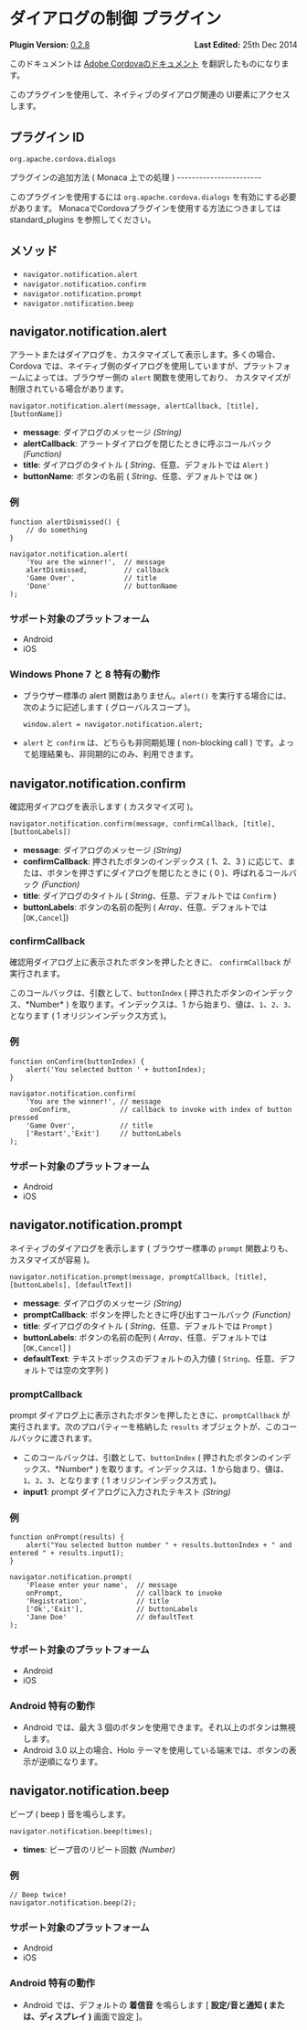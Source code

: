 ダイアログの制御 プラグイン
===========================

<div>
  <div  style="float: left;" align="left"><b>Plugin Version: </b><a href="https://github.com/apache/cordova-plugin-dialogs/blob/master/RELEASENOTES.md#028-jun-05-2014">0.2.8</a></div>   
  <div align="right" style="float: right;"><b>Last Edited:</b> 25th Dec 2014</div>
  <br/>
</div>
<div class="admonition note">

このドキュメントは [Adobe
Cordovaのドキュメント](https://github.com/apache/cordova-plugin-dialogs/blob/master/doc/ja/index.md)
を翻訳したものになります。

</div>

このプラグインを使用して、ネイティブのダイアログ関連の
UI要素にアクセスします。

プラグイン ID
-------------

    org.apache.cordova.dialogs

プラグインの追加方法 ( Monaca 上での処理 ) -----------------------

このプラグインを使用するには `org.apache.cordova.dialogs`
を有効にする必要があります。
MonacaでCordovaプラグインを使用する方法につきましては standard\_plugins
を参照してください。

メソッド
--------

-   `navigator.notification.alert`
-   `navigator.notification.confirm`
-   `navigator.notification.prompt`
-   `navigator.notification.beep`

navigator.notification.alert
----------------------------

アラートまたはダイアログを、カスタマイズして表示します。多くの場合、Cordova
では、ネイティブ側のダイアログを使用していますが、プラットフォームによっては、ブラウザー側の
`alert` 関数を使用しており、
カスタマイズが制限されている場合があります。

``` {.sourceCode .javascript}
navigator.notification.alert(message, alertCallback, [title], [buttonName])
```

-   **message**: ダイアログのメッセージ *(String)*
-   **alertCallback**: アラートダイアログを閉じたときに呼ぶコールバック
    *(Function)*
-   **title**: ダイアログのタイトル ( *String*、任意、デフォルトでは
    `Alert` )
-   **buttonName**: ボタンの名前 ( *String*、任意、デフォルトでは `OK` )

### 例

``` {.sourceCode .javascript}
function alertDismissed() {
    // do something
}

navigator.notification.alert(
    'You are the winner!',  // message
    alertDismissed,         // callback
    'Game Over',            // title
    'Done'                  // buttonName
);
```

### サポート対象のプラットフォーム

-   Android
-   iOS

### Windows Phone 7 と 8 特有の動作

-   ブラウザー標準の alert 関数はありません。`alert()`
    を実行する場合には、次のように記述します ( グローバルスコープ )。

    ``` {.sourceCode .javascript}
    window.alert = navigator.notification.alert;
    ```

-   `alert` と `confirm` は、どちらも非同期処理 ( non-blocking call )
    です。よって処理結果も、非同期的にのみ、利用できます。

navigator.notification.confirm
------------------------------

確認用ダイアログを表示します ( カスタマイズ可 )。

``` {.sourceCode .javascript}
navigator.notification.confirm(message, confirmCallback, [title], [buttonLabels])
```

-   **message**: ダイアログのメッセージ *(String)*
-   **confirmCallback**: 押されたボタンのインデックス ( 1、2、3 )
    に応じて、または、ボタンを押さずにダイアログを閉じたときに ( 0
    )、呼ばれるコールバック *(Function)*
-   **title**: ダイアログのタイトル ( *String*、任意、デフォルトでは
    `Confirm` )
-   **buttonLabels**: ボタンの名前の配列 ( *Array*、任意、デフォルトでは
    \[`OK,Cancel`\])

### confirmCallback

確認用ダイアログ上に表示されたボタンを押したときに、 `confirmCallback`
が実行されます。

このコールバックは、引数として、`buttonIndex` (
押されたボタンのインデックス、\*Number\* ) を取ります。インデックスは、1
から始まり、値は、`1`、`2`、`3`、となります ( 1 オリジンインデックス方式
)。

### 例

``` {.sourceCode .javascript}
function onConfirm(buttonIndex) {
    alert('You selected button ' + buttonIndex);
}

navigator.notification.confirm(
    'You are the winner!', // message
     onConfirm,            // callback to invoke with index of button pressed
    'Game Over',           // title
    ['Restart','Exit']     // buttonLabels
);
```

### サポート対象のプラットフォーム

-   Android
-   iOS

navigator.notification.prompt
-----------------------------

ネイティブのダイアログを表示します ( ブラウザー標準の `prompt`
関数よりも、カスタマイズが容易 )。

``` {.sourceCode .javascript}
navigator.notification.prompt(message, promptCallback, [title], [buttonLabels], [defaultText])
```

-   **message**: ダイアログのメッセージ *(String)*
-   **promptCallback**: ボタンを押したときに呼び出すコールバック
    *(Function)*
-   **title**: ダイアログのタイトル ( *String*、任意、デフォルトでは
    `Prompt` )
-   **buttonLabels**: ボタンの名前の配列 ( *Array*、任意、デフォルトでは
    \[`OK,Cancel`\] )
-   **defaultText**: テキストボックスのデフォルトの入力値 (
    `String`、任意、デフォルトでは空の文字列 )

### promptCallback

prompt ダイアログ上に表示されたボタンを押したときに、`promptCallback`
が実行されます。次のプロパティーを格納した `results`
オブジェクトが、このコールバックに渡されます。

-   このコールバックは、引数として、`buttonIndex` (
    押されたボタンのインデックス、\*Number\* )
    を取ります。インデックスは、1
    から始まり、値は、`1`、`2`、`3`、となります ( 1
    オリジンインデックス方式 )。
-   **input1**: prompt ダイアログに入力されたテキスト *(String)*

### 例

``` {.sourceCode .javascript}
function onPrompt(results) {
    alert("You selected button number " + results.buttonIndex + " and entered " + results.input1);
}

navigator.notification.prompt(
    'Please enter your name',  // message
    onPrompt,                  // callback to invoke
    'Registration',            // title
    ['Ok','Exit'],             // buttonLabels
    'Jane Doe'                 // defaultText
);
```

### サポート対象のプラットフォーム

-   Android
-   iOS

### Android 特有の動作

-   Android では、最大 3
    個のボタンを使用できます。それ以上のボタンは無視します。
-   Android 3.0 以上の場合、Holo
    テーマを使用している端末では、ボタンの表示が逆順になります。

navigator.notification.beep
---------------------------

ビープ ( beep ) 音を鳴らします。

``` {.sourceCode .javascript}
navigator.notification.beep(times);
```

-   **times**: ビープ音のリピート回数 *(Number)*

### 例

``` {.sourceCode .javascript}
// Beep twice!
navigator.notification.beep(2);
```

### サポート対象のプラットフォーム

-   Android
-   iOS

### Android 特有の動作

-   Android では、デフォルトの **着信音** を鳴らします \[
    **設定/音と通知 ( または、ディスプレイ )** 画面で設定 \]。

